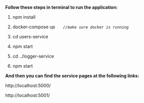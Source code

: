 **Follow these steps in terminal to run the application:**

1. npm install

2. docker-compose up      _```   //make sure docker is running```_

3. cd users-service

4. npm start

5. cd ../logger-service

6. npm start

**And then you can find the service pages at the following links:**

http://localhost:5000/

http://localhost:5001/




